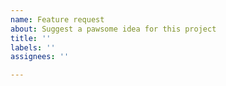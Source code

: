 ```yaml
---
name: Feature request
about: Suggest a pawsome idea for this project
title: ''
labels: ''
assignees: ''

---
```



